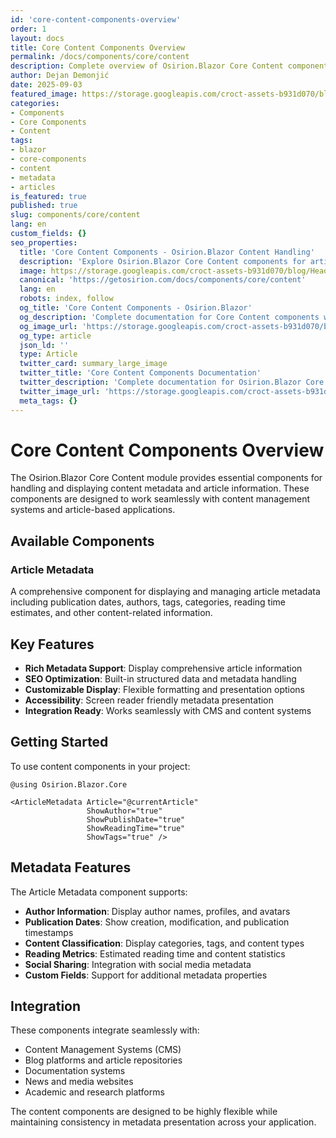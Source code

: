 ```yaml
---
id: 'core-content-components-overview'
order: 1
layout: docs
title: Core Content Components Overview
permalink: /docs/components/core/content
description: Complete overview of Osirion.Blazor Core Content components including article metadata handling for content-rich applications.
author: Dejan Demonjić
date: 2025-09-03
featured_image: https://storage.googleapis.com/croct-assets-b931d070/blog/Headless_CMS_within_the_React_framework_3_1_da922d2562/Headless_CMS_within_the_React_framework_3_1_da922d2562.png
categories:
- Components
- Core Components
- Content
tags:
- blazor
- core-components
- content
- metadata
- articles
is_featured: true
published: true
slug: components/core/content
lang: en
custom_fields: {}
seo_properties:
  title: 'Core Content Components - Osirion.Blazor Content Handling'
  description: 'Explore Osirion.Blazor Core Content components for article metadata and content management features.'
  image: https://storage.googleapis.com/croct-assets-b931d070/blog/Headless_CMS_within_the_React_framework_3_1_da922d2562/Headless_CMS_within_the_React_framework_3_1_da922d2562.png
  canonical: 'https://getosirion.com/docs/components/core/content'
  lang: en
  robots: index, follow
  og_title: 'Core Content Components - Osirion.Blazor'
  og_description: 'Complete documentation for Core Content components with metadata and article handling.'
  og_image_url: 'https://storage.googleapis.com/croct-assets-b931d070/blog/Headless_CMS_within_the_React_framework_3_1_da922d2562/Headless_CMS_within_the_React_framework_3_1_da922d2562.png'
  og_type: article
  json_ld: ''
  type: Article
  twitter_card: summary_large_image
  twitter_title: 'Core Content Components Documentation'
  twitter_description: 'Complete documentation for Osirion.Blazor Core Content components.'
  twitter_image_url: 'https://storage.googleapis.com/croct-assets-b931d070/blog/Headless_CMS_within_the_React_framework_3_1_da922d2562/Headless_CMS_within_the_React_framework_3_1_da922d2562.png'
  meta_tags: {}
---
```


# Core Content Components Overview

The Osirion.Blazor Core Content module provides essential components for handling and displaying content metadata and article information. These components are designed to work seamlessly with content management systems and article-based applications.

## Available Components

### Article Metadata
A comprehensive component for displaying and managing article metadata including publication dates, authors, tags, categories, reading time estimates, and other content-related information.

## Key Features

- **Rich Metadata Support**: Display comprehensive article information
- **SEO Optimization**: Built-in structured data and metadata handling
- **Customizable Display**: Flexible formatting and presentation options
- **Accessibility**: Screen reader friendly metadata presentation
- **Integration Ready**: Works seamlessly with CMS and content systems

## Getting Started

To use content components in your project:

```razor
@using Osirion.Blazor.Core

<ArticleMetadata Article="@currentArticle" 
                 ShowAuthor="true" 
                 ShowPublishDate="true" 
                 ShowReadingTime="true" 
                 ShowTags="true" />
```

## Metadata Features

The Article Metadata component supports:

- **Author Information**: Display author names, profiles, and avatars
- **Publication Dates**: Show creation, modification, and publication timestamps
- **Content Classification**: Display categories, tags, and content types
- **Reading Metrics**: Estimated reading time and content statistics
- **Social Sharing**: Integration with social media metadata
- **Custom Fields**: Support for additional metadata properties

## Integration

These components integrate seamlessly with:

- Content Management Systems (CMS)
- Blog platforms and article repositories
- Documentation systems
- News and media websites
- Academic and research platforms

The content components are designed to be highly flexible while maintaining consistency in metadata presentation across your application.
